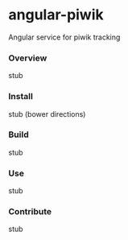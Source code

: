 # angular-piwik

Angular service for piwik tracking

### Overview

stub

### Install

stub (bower directions)

### Build

stub

### Use

stub

### Contribute

stub